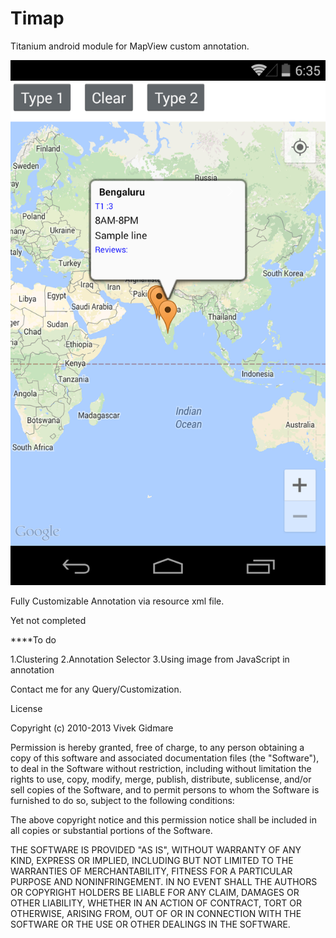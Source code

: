 Timap
=====

Titanium android module for MapView custom annotation.

![Annotation](https://github.com/vivekgidmare/Timap/blob/master/screenshot.png "View")


Fully Customizable Annotation via resource xml file.

Yet not completed

****To do

  1.Clustering
  2.Annotation Selector
  3.Using image from JavaScript in annotation

Contact me for any Query/Customization.

License

Copyright (c) 2010-2013 Vivek Gidmare

Permission is hereby granted, free of charge, to any person obtaining a copy
of this software and associated documentation files (the "Software"), to deal
in the Software without restriction, including without limitation the rights
to use, copy, modify, merge, publish, distribute, sublicense, and/or sell
copies of the Software, and to permit persons to whom the Software is
furnished to do so, subject to the following conditions:

The above copyright notice and this permission notice shall be included in
all copies or substantial portions of the Software.

THE SOFTWARE IS PROVIDED "AS IS", WITHOUT WARRANTY OF ANY KIND, EXPRESS OR
IMPLIED, INCLUDING BUT NOT LIMITED TO THE WARRANTIES OF MERCHANTABILITY,
FITNESS FOR A PARTICULAR PURPOSE AND NONINFRINGEMENT. IN NO EVENT SHALL THE
AUTHORS OR COPYRIGHT HOLDERS BE LIABLE FOR ANY CLAIM, DAMAGES OR OTHER
LIABILITY, WHETHER IN AN ACTION OF CONTRACT, TORT OR OTHERWISE, ARISING FROM,
OUT OF OR IN CONNECTION WITH THE SOFTWARE OR THE USE OR OTHER DEALINGS IN
THE SOFTWARE.